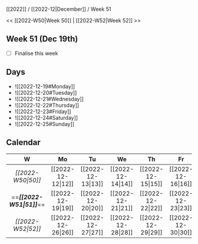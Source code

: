 [[2022]] / [[2022-12|December]] / Week 51

<< [[2022-W50|Week 50]] | [[2022-W52|Week 52]] >>︎

## Week 51 (Dec 19th)
- [ ] Finalise this week


## Days
- ![[2022-12-19#Monday]]
- ![[2022-12-20#Tuesday]]
- ![[2022-12-21#Wednesday]]
- ![[2022-12-22#Thursday]]
- ![[2022-12-23#Friday]]
- ![[2022-12-24#Saturday]]
- ![[2022-12-25#Sunday]]

## Calendar
| W  | Mo | Tu | We | Th | Fr | Sa | Su |
|:--:|:--:|:--:|:--:|:--:|:--:|:--:|:--:|
| *[[2022-W50\|50]]* | [[2022-12-12\|12]] | [[2022-12-13\|13]] | [[2022-12-14\|14]] | [[2022-12-15\|15]] | [[2022-12-16\|16]] | [[2022-12-17\|17]] | [[2022-12-18\|18]] |
| ==***[[2022-W51\|51]]***== | [[2022-12-19\|19]] | [[2022-12-20\|20]] | [[2022-12-21\|21]] | [[2022-12-22\|22]] | [[2022-12-23\|23]] | [[2022-12-24\|24]] | [[2022-12-25\|25]] |
| *[[2022-W52\|52]]* | [[2022-12-26\|26]] | [[2022-12-27\|27]] | [[2022-12-28\|28]] | [[2022-12-29\|29]] | [[2022-12-30\|30]] | [[2022-12-31\|31]] | [[2023-01-01\|1]]  |
